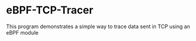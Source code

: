 # eBPF-TCP-Tracer
This program demonstrates a simple way to trace data sent in TCP using an eBPF module
